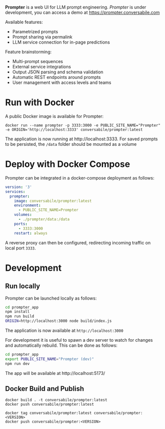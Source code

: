 
**Prompter** is a web UI for LLM prompt engineering. *Prompter* is under development, you can access a demo at https://prompter.conversabile.com

Available features:

* Parametrized prompts
* Prompt sharing via permalink
* LLM service connection for in-page predictions

Feature brainstorming:

* Multi-prompt sequences
* External service integrations
* Output JSON parsing and schema validation
* Automatic REST endpoints around prompts
* User management with access levels and teams

# Run with Docker

A public Docker image is available for Prompter:

    docker run --name prompter -p 3333:3000 -e PUBLIC_SITE_NAME="Prompter" -e ORIGIN='http://localhost:3333' conversabile/prompter:latest

The application is now running at http://localhost:3333. For saved prompts to be persisted, the `/data` folder should be mounted as a volume

# Deploy with Docker Compose

Prompter can be integrated in a docker-compose deployment as follows:

```yaml
version: '3'
services:
  prompter:
    image: conversabile/prompter:latest
    environment:
      - PUBLIC_SITE_NAME=Prompter
    volumes:
      - ./prompter/data:/data
    ports:
      - 3333:3000
    restart: always
```

A reverse proxy can then be configured, redirecting incoming traffic on local port `3333`.

# Development

## Run locally

Prompter can be launched locally as follows:

```sh
cd prompter_app
npm install
npm run build
ORIGIN=http://localhost:3000 node build/index.js
```

The application is now available at `http://localhost:3000`

For development it is useful to spawn a dev server to watch for changes and automatically rebuild. This can be done as follows:

```sh
cd prompter_app
export PUBLIC_SITE_NAME="Prompter (dev)"
npm run dev
```

The app will be available at http://localhost:5173/

## Docker Build and Publish

    docker build . -t conversabile/prompter:latest
    docker push conversabile/prompter:latest

    docker tag conversabile/prompter:latest conversabile/prompter:<VERSION>
    docker push conversabile/prompter:<VERSION>
